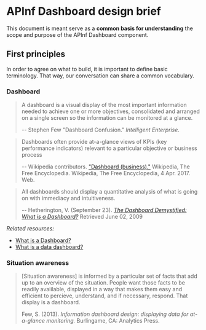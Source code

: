 # APInf Dashboard design brief
This document is meant serve as a **common basis for understanding** the scope and purpose of the APInf Dashboard component.

## First principles
In order to agree on what to build, it is important to define basic terminology. That way, our conversation can share a common vocabulary.

### Dashboard
> A dashboard is a visual display of the most important information needed to achieve one or more objectives, consolidated and arranged on a single screen so the information can be monitored at a glance.
>
> -- Stephen Few "Dashboard Confusion." *Intelligent Enterprise*.

> Dashboards often provide at-a-glance views of KPIs (key performance indicators) relevant to a particular objective or business process
>
> -- Wikipedia contributors. ["Dashboard (business)."](https://en.wikipedia.org/wiki/Dashboard_(business)) Wikipedia, The Free Encyclopedia. Wikipedia, The Free Encyclopedia, 4 Apr. 2017. Web.

> All dashboards should display a quantitative analysis of what is going on with immediacy and intuitiveness.
>
> -- Hetherington, V. (September 23). *[The Dashboard Demystified: What is a Dashboard?](http://www.dashboardinsight.com/articles/digital-dashboards/fundamentals/the-dashboard-demystified.aspx)* Retrieved June 02, 2009


*Related resources:*
- [What is a Dashboard?](http://www.dashboardinsight.com/articles/digital-dashboards/fundamentals/what-is-a-dashboard.aspx)
- [What is a data dashboard?](http://businessintelligence.com/dictionary/dashboard/)


### Situation awareness
> [Situation awareness] is informed by a particular set of facts that add up to an overview of the situation. People want those facts to be readily avaiilable, displayed in a way that makes them easy and efficient to percieve, understand, and if necessary, respond. That display is a dashboard.
>
> Few, S. (2013). *Information dashboard design: displaying data for at-a-glance monitoring.* Burlingame, CA: Analytics Press.

